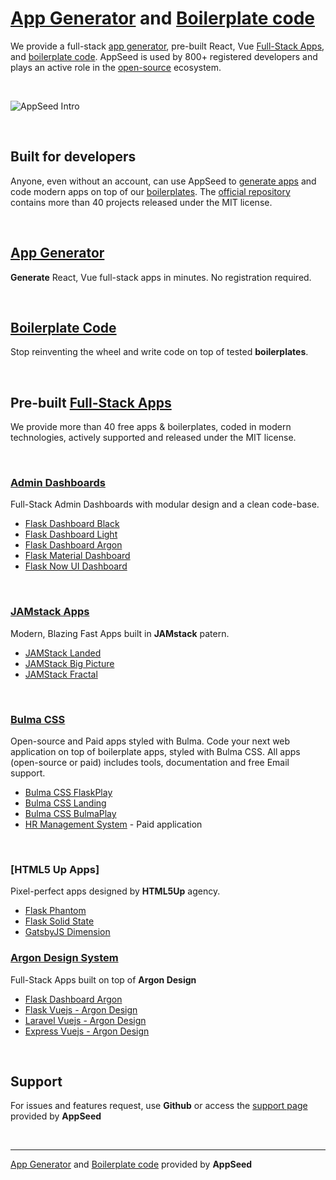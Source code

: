 # [App Generator](https://appseed.us/app-generator) and [Boilerplate code](https://appseed.us/boilerplate-code)  

We provide a full-stack [app generator](https://appseed.us/app-generator), pre-built React, Vue [Full-Stack Apps](https://appseed.us/apps/free), and [boilerplate code](https://appseed.us/boilerplate-code). AppSeed is used by 800+ registered developers and plays an active role in the [open-source](https://github.com/app-generator?tab=repositories) ecosystem.

<br />

![AppSeed Intro](https://github.com/app-generator/appseed/blob/master/screenshots/appseed-intro.gif)

<br />

## Built for developers

Anyone, even without an account, can use AppSeed to [generate apps](https://appseed.us/app-generator) and code modern apps on top of our [boilerplates](https://appseed.us/boilerplate-code). The [official repository](https://github.com/app-generator?tab=repositories) contains more than 40 projects released under the MIT license.

<br />

## [App Generator](https://appseed.us/app-generator)

**Generate** React, Vue full-stack apps in minutes. No registration required.

<br />

## [Boilerplate Code](https://appseed.us/boilerplate-code)

Stop reinventing the wheel and write code on top of tested **boilerplates**.

<br />

## Pre-built [Full-Stack Apps](https://appseed.us/apps/free)

We provide more than 40 free apps & boilerplates, coded in modern technologies, actively supported and released under the MIT license.  

<br />

### [Admin Dashboards](https://appseed.us/admin-dashboards)

Full-Stack Admin Dashboards with  modular design and a clean code-base.

 - [Flask Dashboard Black](https://appseed.us/admin-dashboards/flask-dashboard-black)
 - [Flask Dashboard Light](https://appseed.us/admin-dashboards/flask-dashboard-light-bootstrap)
 - [Flask Dashboard Argon](https://appseed.us/admin-dashboards/flask-dashboard-argon)
 - [Flask Material Dashboard](https://github.com/app-generator/flask-material-dashboard)
 - [Flask Now UI Dashboard](https://github.com/app-generator/flask-now-ui-dashboard)

<br />

### [JAMstack Apps](https://appseed.us/apps/jamstack)

Modern, Blazing Fast Apps built in **JAMstack** patern.

 - [JAMStack Landed](https://appseed.us/apps/jamstack/html5up-landed)
 - [JAMStack Big Picture](https://appseed.us/apps/jamstack/html5up-big-picture)
 - [JAMStack Fractal](https://appseed.us/apps/jamstack/html5up-fractal)

<br />

### [Bulma CSS](https://appseed.us/apps/bulma-css)

Open-source and Paid apps styled with Bulma. Code your next web application on top of boilerplate apps, styled with Bulma CSS. All apps (open-source or paid) includes tools, documentation and free Email support.

 - [Bulma CSS FlaskPlay](https://appseed.us/apps/flask-apps/bulmaplay-flask-and-bulma-css)
 - [Bulma CSS Landing](https://appseed.us/apps/bulma-css/bulmalanding)
 - [Bulma CSS BulmaPlay](https://appseed.us/apps/bulma-css/bulmaplay)
 - [HR Management System](https://appseed.us/apps/bulma-css/hr-system-built-with-bulma-css) - Paid application

<br />

 ### [HTML5 Up Apps]
 
 Pixel-perfect apps designed by **HTML5Up** agency.
 
  - [Flask Phantom](https://appseed.us/apps/flask-apps/html5up-phantom-coded-in-flask)
  - [Flask Solid State](https://appseed.us/apps/flask-apps/flask-solid-state)
  - [GatsbyJS Dimension](https://appseed.us/apps/gatsbyjs/html5up-dimension)
  
### [Argon Design System](https://appseed.us/apps/argon-design-system)

Full-Stack Apps built on top of **Argon Design**

 - [Flask Dashboard Argon](https://appseed.us/admin-dashboards/flask-dashboard-argon)
 - [Flask Vuejs - Argon Design](https://appseed.us/apps/flask-apps/argon-design-system-creative-tim)
 - [Laravel Vuejs - Argon Design](https://appseed.us/apps/vuejs/laravel/argon-design-system-creative-tim)
 - [Express Vuejs - Argon Design](https://appseed.us/apps/vuejs/express/argon-design-system-creative-tim)
 
<br />

## Support

For issues and features request, use **Github** or access the [support page](https://appseed.us/support) provided by **AppSeed** 

<br />

---
[App Generator](https://appseed.us/app-generator) and [Boilerplate code](https://appseed.us/boilerplate-code) provided by **AppSeed**
